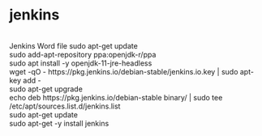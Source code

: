 # jenkins<br/>	  
<br/>	      
Jenkins Word file
sudo apt-get update<br/>	
sudo add-apt-repository ppa:openjdk-r/ppa<br/>
sudo apt install -y openjdk-11-jre-headless<br/>
wget -qO - https://pkg.jenkins.io/debian-stable/jenkins.io.key | sudo apt-key add - <br/>	
sudo apt-get upgrade<br/>	   
echo deb https://pkg.jenkins.io/debian-stable binary/ | sudo tee /etc/apt/sources.list.d/jenkins.list<br/>	
sudo apt-get update<br/>
sudo apt-get -y install jenkins<br/>
